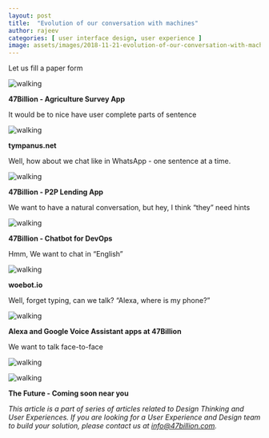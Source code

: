 ```yaml
---
layout: post
title:  "Evolution of our conversation with machines"
author: rajeev
categories: [ user interface design, user experience ]
image: assets/images/2018-11-21-evolution-of-our-conversation-with-machines-1.jpeg
---
```

Let us fill a paper form

![walking]({{site.baseurl}}/assets/images/2018-11-21-evolution-of-our-conversation-with-machines-2.jpeg)

**47Billion - Agriculture Survey App**

It would be to nice have user complete parts of sentence

![walking]({{site.baseurl}}/assets/images/2018-11-21-evolution-of-our-conversation-with-machines-3.jpeg)

**tympanus.net**

Well, how about we chat like in WhatsApp - one sentence at a time.

![walking]({{site.baseurl}}/assets/images/2018-11-21-evolution-of-our-conversation-with-machines-4.jpeg)

**47Billion - P2P Lending App**

We want to have a natural conversation, but hey, I think “they” need hints

![walking]({{site.baseurl}}/assets/images/2018-11-21-evolution-of-our-conversation-with-machines-5.jpeg)

**47Billion - Chatbot for DevOps**

Hmm, We want to chat in “English”

![walking]({{site.baseurl}}/assets/images/2018-11-21-evolution-of-our-conversation-with-machines-6.png)

**woebot.io**

Well, forget typing, can we talk? “Alexa, where is my phone?”

![walking]({{site.baseurl}}/assets/images/2018-11-21-evolution-of-our-conversation-with-machines-7.png)

**Alexa and Google Voice Assistant apps at 47Billion**

We want to talk face-to-face

![walking]({{site.baseurl}}/assets/images/2018-11-21-evolution-of-our-conversation-with-machines-8.jpeg)

![walking]({{site.baseurl}}/assets/images/2018-11-21-evolution-of-our-conversation-with-machines-1.jpeg)

**The Future - Coming soon near you**

*This article is a part of series of articles related to Design Thinking and User Experiences. If you are looking for a User Experience and Design team to build your solution, please contact us at info@47billion.com.*
